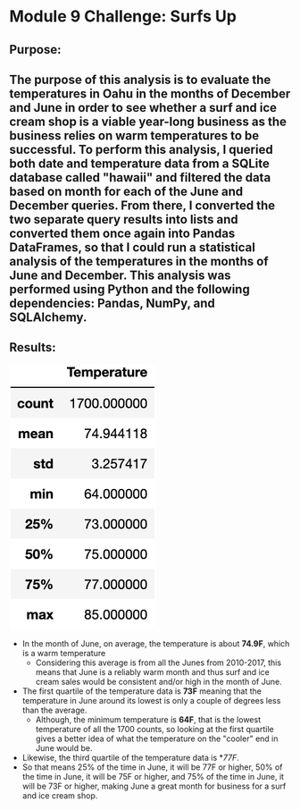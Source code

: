 # Module 9 Challenge: Surfs Up

## Purpose:
The purpose of this analysis is to evaluate the temperatures in Oahu in the months of December and June in order to see whether a surf and ice cream shop is a viable year-long business as the business relies on warm temperatures to be successful. To perform this analysis, I queried both date and temperature data from a SQLite database called "hawaii" and filtered the data based on month for each of the June and December queries. From there, I converted the two separate query results into lists and converted them once again into Pandas DataFrames, so that I could run a statistical analysis of the temperatures in the months of June and December. This analysis was performed using Python and the following dependencies: Pandas, NumPy, and SQLAlchemy.
---
## Results:
![June_Stats](https://github.com/mbroad1/Module-9-Surfs-Up/blob/main/Images/june_stats.png)
- In the month of June, on average, the temperature is about **74.9F**, which is a warm temperature
  - Considering this average is from all the Junes from 2010-2017, this means that June is a reliably warm month and thus surf and ice cream sales would be consistent and/or high in the month of June.
- The first quartile of the temperature data is **73F** meaning that the temperature in June around its lowest is only a couple of degrees less than the average.
  - Although, the minimum temperature is **64F**, that is the lowest temperature of all the 1700 counts, so looking at the first quartile gives a better idea of what the temperature on the "cooler" end in June would be.
-  Likewise, the third quartile of the temperature data is **77F*. 
  -  So that means 25% of the time in June, it will be 77F or higher, 50% of the time in June, it will be 75F or higher, and 75% of the time in June, it will be 73F or higher, making June a great month for business for a surf and ice cream shop.
